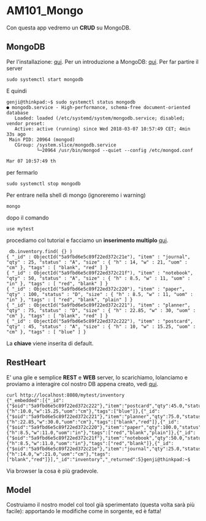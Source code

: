 # AM101_Mongo

Con questa app vedremo un **CRUD** su MongoDB.

## MongoDB

Per l'installazione: [qui](https://docs.mongodb.com/manual/tutorial/install-mongodb-on-ubuntu/). Per un introduzione a MongoDB: [qui](https://docs.mongodb.com/manual/introduction/). Per far partire il server
```
sudo systemctl start mongodb
```
E quindi
```
genji@thinkpad:~$ sudo systemctl status mongodb
● mongodb.service - High-performance, schema-free document-oriented database
   Loaded: loaded (/etc/systemd/system/mongodb.service; disabled; vendor preset:
   Active: active (running) since Wed 2018-03-07 10:57:49 CET; 4min 33s ago
 Main PID: 20964 (mongod)
   CGroup: /system.slice/mongodb.service
           └─20964 /usr/bin/mongod --quiet --config /etc/mongod.conf

Mar 07 10:57:49 th
```
per fermarlo
```
sudo systemctl stop mongodb
```
Per entrare nella shell di mongo (ignoreremo i warning)
```
mongo
```
dopo il comando
```
use mytest
```
procediamo col tutorial e facciamo un **inserimento multiplo** [qui](https://docs.mongodb.com/manual/tutorial/getting-started/).
```
 db.inventory.find( {} )
{ "_id" : ObjectId("5a9fbd6e5c89f22ed372c21e"), "item" : "journal", "qty" : 25, "status" : "A", "size" : { "h" : 14, "w" : 21, "uom" : "cm" }, "tags" : [ "blank", "red" ] }
{ "_id" : ObjectId("5a9fbd6e5c89f22ed372c21f"), "item" : "notebook", "qty" : 50, "status" : "A", "size" : { "h" : 8.5, "w" : 11, "uom" : "in" }, "tags" : [ "red", "blank" ] }
{ "_id" : ObjectId("5a9fbd6e5c89f22ed372c220"), "item" : "paper", "qty" : 100, "status" : "D", "size" : { "h" : 8.5, "w" : 11, "uom" : "in" }, "tags" : [ "red", "blank", "plain" ] }
{ "_id" : ObjectId("5a9fbd6e5c89f22ed372c221"), "item" : "planner", "qty" : 75, "status" : "D", "size" : { "h" : 22.85, "w" : 30, "uom" : "cm" }, "tags" : [ "blank", "red" ] }
{ "_id" : ObjectId("5a9fbd6e5c89f22ed372c222"), "item" : "postcard", "qty" : 45, "status" : "A", "size" : { "h" : 10, "w" : 15.25, "uom" : "cm" }, "tags" : [ "blue" ] }
```
La **chiave** viene inserita di default.

## RestHeart

E' una gile e semplice **REST** e **WEB** server, lo scarichiamo, lolanciamo e proviamo a interagire col nostro DB appena creato, vedi [qui](http://restheart.org/quick-start.html).
```
curl http://localhost:8080/mytest/inventory
{"_embedded":[{"_id":{"$oid":"5a9fbd6e5c89f22ed372c222"},"item":"postcard","qty":45.0,"status":"A","size":{"h":10.0,"w":15.25,"uom":"cm"},"tags":["blue"]},{"_id":{"$oid":"5a9fbd6e5c89f22ed372c221"},"item":"planner","qty":75.0,"status":"D","size":{"h":22.85,"w":30.0,"uom":"cm"},"tags":["blank","red"]},{"_id":{"$oid":"5a9fbd6e5c89f22ed372c220"},"item":"paper","qty":100.0,"status":"D","size":{"h":8.5,"w":11.0,"uom":"in"},"tags":["red","blank","plain"]},{"_id":{"$oid":"5a9fbd6e5c89f22ed372c21f"},"item":"notebook","qty":50.0,"status":"A","size":{"h":8.5,"w":11.0,"uom":"in"},"tags":["red","blank"]},{"_id":{"$oid":"5a9fbd6e5c89f22ed372c21e"},"item":"journal","qty":25.0,"status":"A","size":{"h":14.0,"w":21.0,"uom":"cm"},"tags":["blank","red"]}],"_id":"inventory","_returned":5}genji@thinkpad:~$
```
Via browser la cosa è più gradevole.

## Model

Costruiamo il nostro model col tool già sperimentato (questa volta sarà più facile): apportando le modifiche come in sorgente, ed è fatta!
